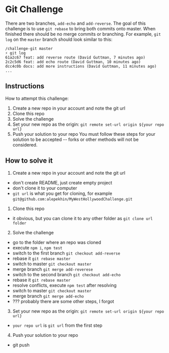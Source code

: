 # Git Challenge
There are two branches, `add-echo` and `add-reverse`. The goal of this challenge is to use `git rebase` to bring both commits onto master. When finished there should be no merge commits or branching. For example, `git log` on the `master` branch should look similar to this:
```
/challenge-git master
⚡ git log
61a2c67 feat: add reverse route (David Guttman, 7 minutes ago)
2c2c5d6 feat: add echo route (David Guttman, 10 minutes ago)
dcc4c0b docs: add more instructions (David Guttman, 11 minutes ago)
...
```
## Instructions
How to attempt this challenge:
1) Create a new repo in your account and note the git url
2) Clone this repo
3) Solve the challenge
4) Set your new repo as the origin: `git remote set-url origin ${your repo url}`
5) Push your solution to your repo
You must follow these steps for your solution to be accepted -- forks or other methods will not be considered.

## How to solve it
1) Create a new repo in your account and note the git url
- don't create README, just create empty project
- don't clone it to your computer
- `git url` is what you get for cloning, for example `git@github.com:alepekhin/MyWestHollywoodChallenge.git`
1) Clone this repo
- it obvious, but you can clone it to any other folder as `git clone url folder`
2) Solve the challenge
- go to the folder where an repo was cloned
- execute `npm i`, `npm test`
- switch to the first branch `git checkout add-reverse`
- rebase it `git rebase master`
- switch to master `git checkout master`
- merge branch `git merge add-reverese`
- switch to the second branch `git checkout add-echo`
- rebase it `git rebase master`
- resolve conflicts, execute `npm test` after resolving
- switch to master `git checkout master`
- merge branch `git merge add-echo`
- ??? probably there are some other steps, I forgot 
3) Set your new repo as the origin: `git remote set-url origin ${your repo url}`
- `your repo url` is `git url` from the first step
4) Push your solution to your repo
- git push





